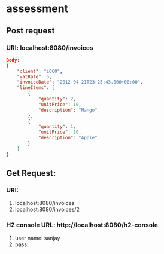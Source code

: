 # assessment
## Post request
### URI: localhost:8080/invoices
```json
Body:
{
    "client": "iOCO",
    "vatRate": 5,
    "invoiceDate": "2012-04-21T23:25:43.000+00:00",
	"lineItems": [
        {
            "quantity": 2,
            "unitPrice": 10,
            "description": "Mango"
        },
        {
            "quantity": 1,
            "unitPrice": 10,
            "description": "Apple"
        }
    ]
}
```

## Get Request:
### URI:
1. localhost:8080/invoices 
2. localhost:8080/invoices/2 

### H2 console URL: http://localhost:8080/h2-console
1. user name: sanjay
2. pass:

